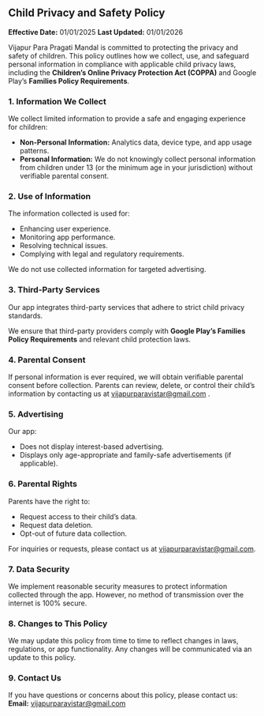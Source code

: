 ## Child Privacy and Safety Policy

**Effective Date:** 01/01/2025
**Last Updated:** 01/01/2026

Vijapur Para Pragati Mandal is committed to protecting the privacy and safety of children. This policy outlines how we collect, use, and safeguard personal information in compliance with applicable child privacy laws, including the **Children’s Online Privacy Protection Act (COPPA)** and Google Play’s **Families Policy Requirements**.

### **1. Information We Collect**
We collect limited information to provide a safe and engaging experience for children:
- **Non-Personal Information:** Analytics data, device type, and app usage patterns.
- **Personal Information:** We do not knowingly collect personal information from children under 13 (or the minimum age in your jurisdiction) without verifiable parental consent.

### **2. Use of Information**
The information collected is used for:
- Enhancing user experience.
- Monitoring app performance.
- Resolving technical issues.
- Complying with legal and regulatory requirements.

We do not use collected information for targeted advertising.

### **3. Third-Party Services**
Our app integrates third-party services that adhere to strict child privacy standards. 

We ensure that third-party providers comply with **Google Play’s Families Policy Requirements** and relevant child protection laws.

### **4. Parental Consent**
If personal information is ever required, we will obtain verifiable parental consent before collection. Parents can review, delete, or control their child’s information by contacting us at vijapurparavistar@gmail.com
.

### **5. Advertising**
Our app:
- Does not display interest-based advertising.
- Displays only age-appropriate and family-safe advertisements (if applicable).

### **6. Parental Rights**
Parents have the right to:
- Request access to their child’s data.
- Request data deletion.
- Opt-out of future data collection.

For inquiries or requests, please contact us at vijapurparavistar@gmail.com.

### **7. Data Security**
We implement reasonable security measures to protect information collected through the app. However, no method of transmission over the internet is 100% secure.

### **8. Changes to This Policy**
We may update this policy from time to time to reflect changes in laws, regulations, or app functionality. Any changes will be communicated via an update to this policy.

### **9. Contact Us**
If you have questions or concerns about this policy, please contact us:  
**Email:** vijapurparavistar@gmail.com
